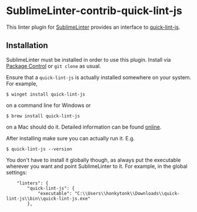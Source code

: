 SublimeLinter-contrib-quick-lint-js
===================================

This linter plugin for [SublimeLinter](https://github.com/SublimeLinter/SublimeLinter) provides an interface to [quick-lint-js](https://quick-lint-js.com/).


## Installation

SublimeLinter must be installed in order to use this plugin.  Install via [Package Control](https://packagecontrol.io) or `git clone` as usual.

Ensure that a `quick-lint-js` is actually installed somewhere on your system. For example,

```
$ winget install quick-lint-js
``` 

on a command line for Windows or

```
$ brew install quick-lint-js
```

on a Mac should do it.  Detailed information can be found [online](https://quick-lint-js.com/install/cli/).

After installing make sure you can actually run it. E.g.

```
$ quick-lint-js --version
```

You don't have to install it globally though, as always put the executable wherever you want and point SublimeLinter to it.  For example, in the global settings:

```
    "linters": {
        "quick-lint-js": {
            "executable": "C:\\Users\\honkytonk\\Downloads\\quick-lint-js\\bin\\quick-lint-js.exe"
        },
```



